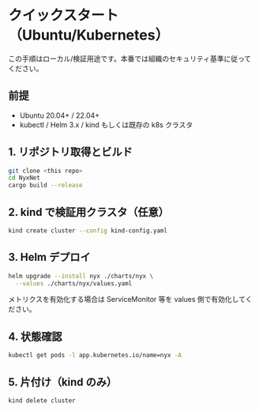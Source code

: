 # クイックスタート（Ubuntu/Kubernetes）

この手順はローカル/検証用途です。本番では組織のセキュリティ基準に従ってください。

## 前提

- Ubuntu 20.04+ / 22.04+
- kubectl / Helm 3.x / kind もしくは既存の k8s クラスタ

## 1. リポジトリ取得とビルド

```bash
git clone <this repo>
cd NyxNet
cargo build --release
```

## 2. kind で検証用クラスタ（任意）

```bash
kind create cluster --config kind-config.yaml
```

## 3. Helm デプロイ

```bash
helm upgrade --install nyx ./charts/nyx \
  --values ./charts/nyx/values.yaml
```

メトリクスを有効化する場合は ServiceMonitor 等を values 側で有効化してください。

## 4. 状態確認

```bash
kubectl get pods -l app.kubernetes.io/name=nyx -A
```

## 5. 片付け（kind のみ）

```bash
kind delete cluster
```